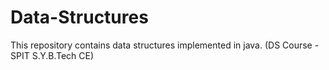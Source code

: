 # Data-Structures
This repository contains data structures implemented in java. (DS Course - SPIT S.Y.B.Tech CE)
